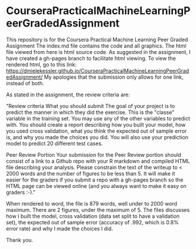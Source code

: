 # CourseraPracticalMachineLearningPeerGradedAssignment

This repository is for the Coursera Practical Machine Learning Peer Graded Assignment The index.md file contains the code and all graphics.
The html file viewed from here is html source code. As suggested in the assignment, I have created a gh-pages branch to facilitate html viewing. To view the rendered html, go to this link: https://dmielekessler.github.io/CourseraPracticalMachineLearningPeerGradedAssignment/
My apologies that the submission only allows for one link, instead of both. 

As stated in the assignment, the review criteria are:

"Review criteria
What you should submit
The goal of your project is to predict the manner in which they did the exercise. This is the "classe" variable in the training set. You may use any of the other variables to predict with. You should create a report describing how you built your model, how you used cross validation, what you think the expected out of sample error is, and why you made the choices you did. You will also use your prediction model to predict 20 different test cases.

Peer Review Portion
Your submission for the Peer Review portion should consist of a link to a Github repo with your R markdown and compiled HTML file describing your analysis. Please constrain the text of the writeup to < 2000 words and the number of figures to be less than 5. It will make it easier for the graders if you submit a repo with a gh-pages branch so the HTML page can be viewed online (and you always want to make it easy on graders :-)."

When rendered to word, the file is 879 words, well under to 2000 word maximum. There are 2 figures, under the maximum of 5. The files discusses how I built the model, cross validation (data set split to have a validation set), the expected out of sample error (accuracy of .992, which is 0.8% error rate) and why I made the choices I did.

Thank you.